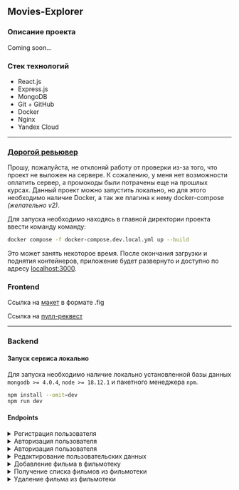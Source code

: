 ## Movies-Explorer
### Описание проекта
Coming soon...

### Стек технологий
- React.js
- Express.js
- MongoDB
- Git + GitHub
- Docker
- Nginx
- Yandex Cloud

---

### <u>Дорогой ревьювер</u>

Прошу, пожалуйста, не отклоняй работу от проверки из-за того, что проект не выложен на сервере.
К сожалению, у меня нет возможности оплатить сервер, а промокоды были потрачены еще на прошлых курсах.
Данный проект можно запустить локально, но для этого необходимо наличие Docker, а так же плагина к нему docker-compose
_(желательно v2)_.

Для запуска необходимо находясь в главной директории проекта ввести команду команду:
```bash
docker compose -f docker-compose.dev.local.yml up --build
```
Это может занять некоторое время. После окончания загрузки и поднятия контейнеров, приложение будет развернуто
и доступно по адресу [localhost:3000](http://localhost:3000).

### Frontend

Ссылка на [макет](https://disk.yandex.ru/d/OhWcAXF5AZ7zyQ) в формате .fig

Ссылка на [пулл-реквест](https://github.com/Fr0stFree/Website-Movies-Explorer/pull/5)

---

### Backend


#### Запуск сервиса локально
Для запуска необходимо наличие локально установленной базы данных `mongodb >= 4.0.4`, `node >= 18.12.1` и пакетного 
менеджера `npm`.
```bash
npm install --omit=dev
npm run dev
```

#### Endpoints

<details>
<summary> Регистрация пользователя </summary>

- <u>Requst</u>
```bash
curl -X POST http://localhost:5000/signup \
     -H "Content-Type: application/json" \
     -d '{
            "name": "John Doe",
            "email": "fake@admin.com",
            "password": "12345678"
         }'
```
- <u>Response</u> __201 CREATED__
```json
{
  "_id": "64732fe5b56e3c3be8442865",
  "name": "John Doe",
  "email": "fake@admin.com"
}
```
</details>

<details>
<summary> Авторизация пользователя </summary>

- <u>Requst</u>
```bash
curl -X POST http://localhost:5000/signin \
     -H "Content-Type: application/json" \
     -d '{
            "email": "fake@admin.com",
            "password": "12345678"
         }'
```
- <u>Response</u> __200 OK__
```json
{
  "token": "eyJhbGciOiJIUzI1NiIsInR5cCI6IkpXVCJ9.eyJ1c2VySWQiOiI2NDczMmZlNWI1NmUzYzNiZTg0NDI4NjUiLCJpYXQiOjE2ODUyNzEwNzYsImV4cCI6MTY4NTg3NTg3Nn0.He4KvhqZ_Yv58fY0IyjZg37euFVxZnKogcyICj3FMIo",
  "type": "Bearer"
}
```
</details>

<details>
<summary> Авторизация пользователя </summary>

- <u>Requst</u>
```bash
curl -X GET http://localhost:5000/users/me \
     -H "Authorization: Bearer eyJhbGciOiJIUzI1NiIsInR5cCI6IkpXVCJ9.eyJ1c2VySWQiOiI2NDczMmZlNWI1NmUzYzNiZTg0NDI4NjUiLCJpYXQiOjE2ODUyNzEwNzYsImV4cCI6MTY4NTg3NTg3Nn0.He4KvhqZ_Yv58fY0IyjZg37euFVxZnKogcyICj3FMIo" \
     -H "Content-Type: application/json" 
```
- <u>Response</u> __200 OK__
```json
{
  "_id": "64732fe5b56e3c3be8442865",
  "email": "fake@admin.com",
  "name": "John Doe"
}
```
</details>

<details>
<summary> Редактирование пользовательских данных </summary>

- <u>Requst</u>
```bash
curl -X PATCH http://localhost:5000/users/me \
     -H "Authorization: Bearer eyJhbGciOiJIUzI1NiIsInR5cCI6IkpXVCJ9.eyJ1c2VySWQiOiI2NDczMmZlNWI1NmUzYzNiZTg0NDI4NjUiLCJpYXQiOjE2ODUyNzEwNzYsImV4cCI6MTY4NTg3NTg3Nn0.He4KvhqZ_Yv58fY0IyjZg37euFVxZnKogcyICj3FMIo" \
     -H "Content-Type: application/json" \
     -d '{
            "email": "not_fake_I_promise@admin.com",
            "name": "Dow John"
         }'
```
- <u>Response</u> __200 OK__
```json
{
  "_id": "64732fe5b56e3c3be8442865",
  "email": "not_fake_i_promise@admin.com",
  "name": "Doe John"
}
```
</details>

<details>
<summary> Добавление фильма в фильмотеку </summary>

- <u>Requst</u>
```bash
curl -X POST http://localhost:5000/movies/ \
     -H "Authorization: Bearer eyJhbGciOiJIUzI1NiIsInR5cCI6IkpXVCJ9.eyJ1c2VySWQiOiI2NDczMmZlNWI1NmUzYzNiZTg0NDI4NjUiLCJpYXQiOjE2ODUyNzEwNzYsImV4cCI6MTY4NTg3NTg3Nn0.He4KvhqZ_Yv58fY0IyjZg37euFVxZnKogcyICj3FMIo" \
     -H "Content-Type: application/json" \
     -d '{
            "country": "USA",
            "director": "Christopher Nolan",
            "duration": 148,
            "year": "2010",
            "description": "A thief who steals corporate secrets through the use of dream-sharing technology is given the inverse task of planting an idea into the mind of a C.E.O., but his tragic past may doom the project and his team to disaster.",
            "image": "https://www.imdb.com/title/tt1375666/mediaviewer/rm3426651392/?ref_=tt_ov_i",
            "trailerLink": "http://placeimg.com/640/480",
            "thumbnail": "https://avatars.mds.yandex.net/get-kinopoisk-image/1629390/8ab9a119-dd74-44f0-baec-0629797483d7/300x450",
            "movieId": 500,
            "nameRU": "Начало",
            "nameEN": "Inception"
         }'
```
- <u>Response</u> __201 CREATED__
```json
{
  "country": "USA",
  "director": "Christopher Nolan",
  "duration": "148",
  "year": "2010",
  "description": "A thief who steals corporate secrets through the use of dream-sharing technology is given the inverse task of planting an idea into the mind of a C.E.O., but his tragic past may doom the project and his team to disaster.",
  "image": "https://imdb.com/title/tt1375666/mediaviewer/rm3426651392?ref_=tt_ov_i",
  "trailerLink": "http://placeimg.com/640/480",
  "thumbnail": "https://avatars.mds.yandex.net/get-kinopoisk-image/1629390/8ab9a119-dd74-44f0-baec-0629797483d7/300x450",
  "owner": "64732fe5b56e3c3be8442865",
  "movieId": 500,
  "nameRU": "Начало",
  "nameEN": "Inception",
  "_id": "6473374af2532f5c4fd3635f"
}
```
</details>

<details>
<summary> Получение списка фильмов из фильмотеки </summary>

- <u>Requst</u>
```bash
curl -X GET http://localhost:5000/movies/ \
     -H "Authorization: Bearer eyJhbGciOiJIUzI1NiIsInR5cCI6IkpXVCJ9.eyJ1c2VySWQiOiI2NDczMmZlNWI1NmUzYzNiZTg0NDI4NjUiLCJpYXQiOjE2ODUyNzEwNzYsImV4cCI6MTY4NTg3NTg3Nn0.He4KvhqZ_Yv58fY0IyjZg37euFVxZnKogcyICj3FMIo" \
     -H "Content-Type: application/json" 
```
- <u>Response</u> __200 OK__
```json
[
  {
    "_id": "647334aef2532f5c4fd36355",
    "country": "La Mirada",
    ...
    "nameEN": "Lakin and Sons"
  },
  {
    "_id": "6473370ef2532f5c4fd36359",
    ...
    "nameRU": "Начало",
    "nameEN": "Inception"
  },
  ...
]
```
</details>

<details>
<summary> Удаление фильма из фильмотеки </summary>

- <u>Requst</u>
```bash
curl -X DELETE http://localhost:5000/movies/6473370ef2532f5c4fd36359 \
     -H "Authorization: Bearer eyJhbGciOiJIUzI1NiIsInR5cCI6IkpXVCJ9.eyJ1c2VySWQiOiI2NDczMmZlNWI1NmUzYzNiZTg0NDI4NjUiLCJpYXQiOjE2ODUyNzEwNzYsImV4cCI6MTY4NTg3NTg3Nn0.He4KvhqZ_Yv58fY0IyjZg37euFVxZnKogcyICj3FMIo" \
     -H "Content-Type: application/json"
```
- <u>Response</u> __204 NO CONTENT__
</details>
